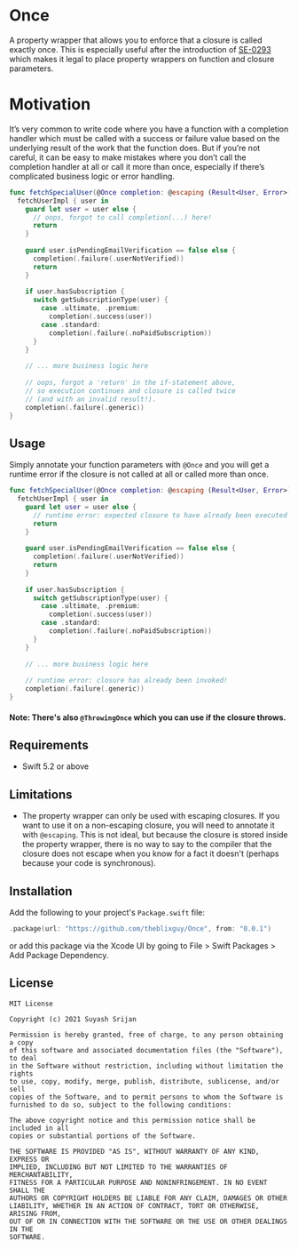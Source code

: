 # Once

A property wrapper that allows you to enforce that a closure is called exactly once. This is especially useful after the introduction of [SE-0293](https://github.com/apple/swift-evolution/blob/main/proposals/0293-extend-property-wrappers-to-function-and-closure-parameters.md) which makes it legal to place property wrappers on function and closure parameters.

# Motivation

It’s very common to write code where you have a function with a completion handler which must be called with a success or failure value based on the underlying result of the work that the function does. But if you’re not careful, it can be easy to make mistakes where you don’t call the completion handler at all or call it more than once, especially if there’s complicated business logic or error handling.

```swift
func fetchSpecialUser(@Once completion: @escaping (Result<User, Error>) -> Void) {
  fetchUserImpl { user in
    guard let user = user else {
      // oops, forgot to call completion(...) here!
      return
    }
                 
    guard user.isPendingEmailVerification == false else {
      completion(.failure(.userNotVerified))
      return
    }
                 
    if user.hasSubscription {
      switch getSubscriptionType(user) {
        case .ultimate, .premium:
          completion(.success(user))
        case .standard:
          completion(.failure(.noPaidSubscription))
      }
    }
                 
    // ... more business logic here
    
    // oops, forgot a 'return' in the if-statement above, 
    // so execution continues and closure is called twice 
    // (and with an invalid result!).
    completion(.failure(.generic))
}
```

## Usage

Simply annotate your function parameters with `@Once` and you will get a runtime error if the closure is not called at all or called more than once.

```swift
func fetchSpecialUser(@Once completion: @escaping (Result<User, Error>) -> Void) {
  fetchUserImpl { user in
    guard let user = user else {
      // runtime error: expected closure to have already been executed once!
      return
    }
                 
    guard user.isPendingEmailVerification == false else {
      completion(.failure(.userNotVerified))
      return
    }
                 
    if user.hasSubscription {
      switch getSubscriptionType(user) {
        case .ultimate, .premium:
          completion(.success(user))
        case .standard:
          completion(.failure(.noPaidSubscription))
      }
    }
                 
    // ... more business logic here
    
    // runtime error: closure has already been invoked!
    completion(.failure(.generic))
}
```

#### Note: There's also `@ThrowingOnce` which you can use if the closure throws.

## Requirements

- Swift 5.2 or above

## Limitations

- The property wrapper can only be used with escaping closures. If you want to use it on a non-escaping closure, you will need to annotate it with `@escaping`. This is not ideal, but because the closure is stored inside the property wrapper, there is no way to say to the compiler that the closure does not escape when you know for a fact it doesn't (perhaps because your code is synchronous).

## Installation

Add the following to your project's `Package.swift` file:

```swift
.package(url: "https://github.com/theblixguy/Once", from: "0.0.1")
```

or add this package via the Xcode UI by going to File > Swift Packages > Add Package Dependency.


## License

```
MIT License

Copyright (c) 2021 Suyash Srijan

Permission is hereby granted, free of charge, to any person obtaining a copy
of this software and associated documentation files (the "Software"), to deal
in the Software without restriction, including without limitation the rights
to use, copy, modify, merge, publish, distribute, sublicense, and/or sell
copies of the Software, and to permit persons to whom the Software is
furnished to do so, subject to the following conditions:

The above copyright notice and this permission notice shall be included in all
copies or substantial portions of the Software.

THE SOFTWARE IS PROVIDED "AS IS", WITHOUT WARRANTY OF ANY KIND, EXPRESS OR
IMPLIED, INCLUDING BUT NOT LIMITED TO THE WARRANTIES OF MERCHANTABILITY,
FITNESS FOR A PARTICULAR PURPOSE AND NONINFRINGEMENT. IN NO EVENT SHALL THE
AUTHORS OR COPYRIGHT HOLDERS BE LIABLE FOR ANY CLAIM, DAMAGES OR OTHER
LIABILITY, WHETHER IN AN ACTION OF CONTRACT, TORT OR OTHERWISE, ARISING FROM,
OUT OF OR IN CONNECTION WITH THE SOFTWARE OR THE USE OR OTHER DEALINGS IN THE
SOFTWARE.
```

